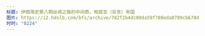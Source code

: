 ```yaml
---
标题: 伊朗简史第八期丝绸之路的中间商，帕提亚（安息）帝国
图片: https://i2.hdslb.com/bfs/archive/782f2b4dc00da59f788eda8789cb678d2dc03f10.jpg@480w_300h_1c_!web-space-channel-video.webp
时时: "0224"
---
```

